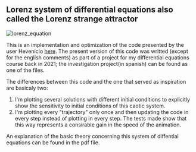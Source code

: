 
## Lorenz system of differential equations also called the Lorenz strange attractor

![lorenz_equation](https://user-images.githubusercontent.com/30398083/224520920-75dc68df-0305-4538-b344-e6450cf83683.gif)

This is an implementation and optimization of the code presented by the user Hevenicio [here](https://github.com/Hevenicio/3D-Lorenz-Attractor-simulation-with-python). The present version of this code was writted (except for the english comments) as part of a project for my differential equations course back in 2021; the investigation project(in spanish) can be found as one of the files.

The differences between this code and the one that served as inspiration are basicaly two:
1. I'm plotting several solutions with different initial conditions to explicitly show the sensitivity to initial conditions of this caotic system.
2. I'm plotting every "trajectory" only once and then updating the code in every step instead of plotting in every step. The tests made show that this way represents a consirable gain in the speed of the animation.

An explanation of the basic theory concerning this system of diffential equations can be found in the pdf file.
